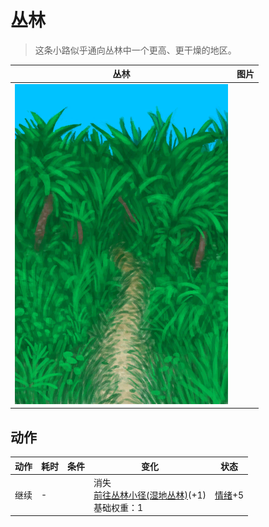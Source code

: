 # 丛林  
> 这条小路似乎通向丛林中一个更高、更干燥的地区。  
  
  丛林  |   图片   
 ----  |  ----:   
   |  ![](Sprite/JunglePath.png)   
  
## 动作  
动作  |  耗时  |  条件  |  变化  |  状态  
----  |  ----  |  ----  |  ----  |  ----  
继续<br>  |  -  |    |  消失<br>[前往丛林小径(湿地丛林)](Path_WetlandsToJungle.md)(+1)<br>基础权重：1<br>  |  [情绪](Morale.md)+5  
